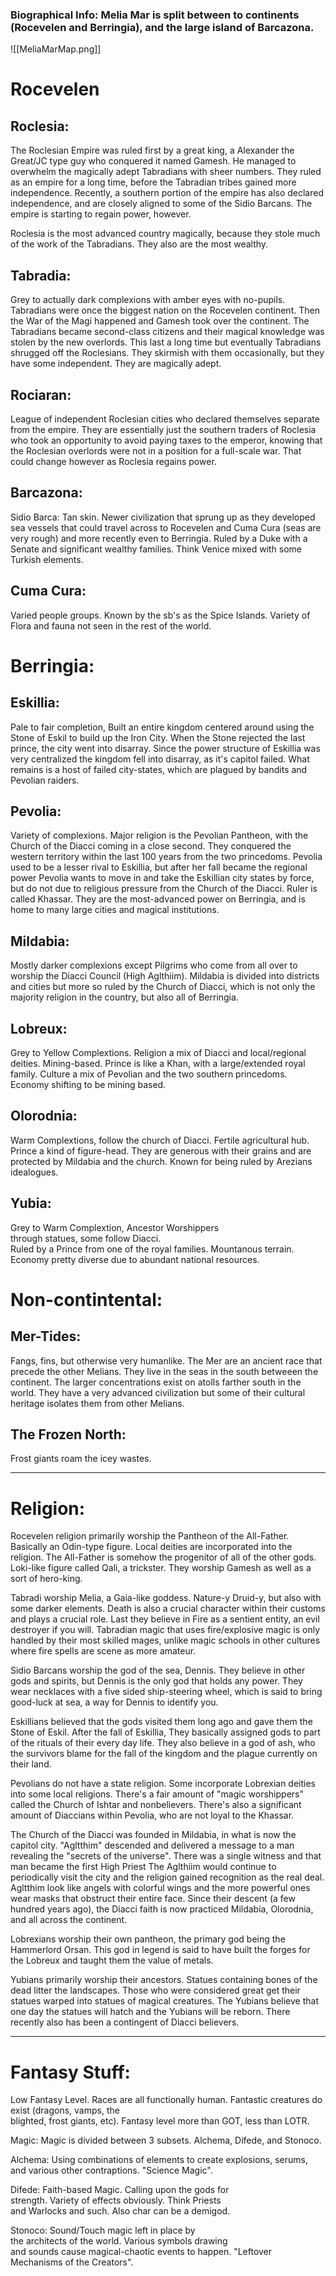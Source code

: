 ### Biographical Info: Melia Mar is split between to continents (Rocevelen and Berringia), and the large island of Barcazona.

![[MeliaMarMap.png]]

# Rocevelen
## Roclesia: 
The Roclesian Empire was ruled first by a
	great king, a Alexander the Great/JC type guy who conquered it named
	Gamesh. He managed to overwhelm the magically adept
	Tabradians with sheer numbers. They ruled as an empire
	for a long time, before the Tabradian tribes gained more independence. 
	Recently, a southern portion of the empire
	has also declared independence, and are closely
	aligned to some of the Sidio Barcans. The empire is starting
	to regain power, however. 
	
Roclesia is the most advanced country magically, because they stole much
	of the work of the Tabradians. They also are the most wealthy.

## Tabradia: 
Grey to actually dark complexions
	with amber eyes with no-pupils. Tabradians
	were once the biggest nation on the Rocevelen
	continent. Then the War of the Magi happened and 
	Gamesh took over the continent. The Tabradians became
	second-class citizens and their magical knowledge
	was stolen by the new overlords. This last a long time
	but eventually Tabradians shrugged off the Roclesians.
	They skirmish with them occasionally, but they 
	have some independent. They are magically adept. 

## Rociaran: 
League of independent Roclesian cities who
	declared themselves separate from the empire. They are
	essentially just the southern traders of Roclesia who 
	took an opportunity to avoid paying taxes to the
	emperor, knowing that the Roclesian overlords were not
	in a position for a full-scale war. That could change
	however as Roclesia regains power.

## Barcazona:
Sidio Barca: Tan skin. Newer civilization that sprung 
	up as they developed sea vessels that could 
	travel across to Rocevelen and Cuma Cura (seas are very
	rough) and more recently even to Berringia. Ruled by
	a Duke with a Senate and significant wealthy families.
	Think Venice mixed with some Turkish elements. 
	
## Cuma Cura: 
Varied people groups. Known by the sb's as
	the Spice Islands. Variety of Flora and fauna not
	seen in the rest of the world. 

# Berringia:

## Eskillia: 
Pale to fair completion, Built an entire
	kingdom centered around using the Stone of Eskil
	to build up the Iron City. When the Stone rejected
	the last prince, the city went into disarray. Since
	the power structure of Eskillia was very centralized
	the kingdom fell into disarray, as it's capitol
	failed. What remains is a host of failed city-states,
	which are plagued by bandits and Pevolian raiders.  

## Pevolia: 
Variety of complexions. Major religion is
	the Pevolian Pantheon, with the Church of the Diacci 
	coming in a close second. They conquered the western
	territory within the last 100 years from the two
	princedoms. Pevolia used to be a lesser rival to 
	Eskillia, but after her fall became the regional power
	Pevolia wants to move in and take the Eskillian city
	states by force, but do not due to religious pressure
	from the Church of the Diacci. Ruler is called Khassar. 
	They are the most-advanced power on Berringia, and 
	is home to many large cities and magical institutions. 

## Mildabia: 
Mostly darker complexions except Pilgrims
	who come from all over to worship the Diacci Council (High Aglthiim). 
	Mildabia is divided into districts and cities
	but more so ruled by the Church of Diacci, which
	is not only the majority religion in the country, but
	also all of Berringia. 

## Lobreux: 
Grey to Yellow Complextions. Religion a mix
	of Diacci and local/regional deities. Mining-based.
	Prince is like a Khan, with a large/extended royal
	family. Culture a mix of Pevolian and the two southern
	princedoms. Economy shifting to be mining based.

## Olorodnia: 
Warm Complextions, follow the church of
	Diacci. Fertile agricultural hub. Prince a kind of
	figure-head. They are generous with their grains
	and are protected by Mildabia and the church. Known
	for being ruled by Arezians idealogues.

## Yubia: 
Grey to Warm Complextion, Ancestor Worshippers 	
	through statues, some follow Diacci. 	
	Ruled by a Prince from one of
	the royal families. Mountanous terrain.
	Economy pretty diverse due to abundant national
	resources.

# Non-contintental:
## Mer-Tides: 
Fangs, fins, but otherwise very humanlike. The Mer
	are an ancient race that precede the other Melians. They
	live in the seas in the south betweeen the continent.
	The larger concentrations exist on atolls farther south in 
	the world. They have a very advanced civilization but
	some of their cultural heritage isolates them from other
	Melians.
	
## The Frozen North:
Frost giants roam the icey wastes.

--------------------------------------------------------------
# Religion: 

Rocevelen religion primarily worship the Pantheon
of the All-Father. Basically an Odin-type figure. Local
deities are incorporated into the religion. The All-Father is
somehow the progenitor of all of the other gods. Loki-like
figure called Qali, a trickster. They worship Gamesh as well as 
a sort of hero-king.

Tabradi worship Melia, a Gaia-like goddess. Nature-y Druid-y,
but also with some darker elements. Death is also a crucial
character within their customs and plays a crucial role. Last
they believe in Fire as a sentient entity, an evil destroyer
if you will. Tabradian magic that uses fire/explosive magic
is only handled by their most skilled mages, unlike magic 
schools in other cultures where fire spells are scene as 
more amateur. 

Sidio Barcans worship the god of the sea, Dennis. They believe
in other gods and spirits, but Dennis is the only god that
holds any power. They wear necklaces with a five sided
ship-steering wheel, which is said to bring good-luck at sea,
a way for Dennis to identify you.

Eskillians believed that the gods visited them long ago and
gave them the Stone of Eskil. After the fall of Eskillia,
They basically assigned gods to part of the rituals of their
every day life. They also believe in a god of ash, who the
survivors blame for the fall of the kingdom and the plague
currently on their land.

Pevolians do not have a state religion. Some incorporate
Lobrexian deities into some local religions. There's a fair
amount of "magic worshippers" called the Church of Ishtar and nonbelievers. 
There's also a significant amount of Diaccians within Pevolia, who are
not loyal to the Khassar. 

The Church of the Diacci was founded in Mildabia, in what is now
the capitol city. "Agltthim" descended and delivered a message
to a man revealing the "secrets of the universe". There was a
single witness and that man became the first High Priest 
The Aglthiim would continue to periodically visit the city and 
the religion gained recognition as the real deal. Agltthim
look like angels with colorful wings and the more powerful 
ones wear masks that obstruct their entire face. Since their descent
(a few hundred years ago), the Diacci faith is now practiced Mildabia,
Olorodnia, and all across the continent. 

Lobrexians worship their own pantheon, the primary god
being the Hammerlord Orsan. This god in legend is said to
have built the forges for the Lobreux and taught them the
value of metals.

Yubians primarily worship their ancestors. Statues containing 
bones of the dead litter the landscapes. Those
who were considered great get their statues warped into
statues of magical creatures. The Yubians believe that one
day the statues will hatch and the Yubians will be reborn.
There recently also has been a contingent of Diacci believers.

--------------------------------------------------------------
# Fantasy Stuff:

Low Fantasy Level. Races are all functionally human. 
	Fantastic creatures do exist (dragons, vamps, the 	
	blighted, frost giants, etc). 
	Fantasy level more than GOT, less than LOTR.
	

Magic: Magic is divided between 3 subsets. Alchema, Difede, and Stonoco.

Alchema: Using combinations of elements to create 
	explosions, serums, and various other contraptions.
	"Science Magic".

Difede: Faith-based Magic. Calling upon the gods for 	
	strength. Variety of effects obviously. Think Priests 	
	and Warlocks and such. Also char can be a demigod.

Stonoco: Sound/Touch magic left in place by 	
	the architects of the world. Various symbols drawing 	
	and sounds cause magical-chaotic events to happen.
	"Leftover Mechanisms of the Creators".